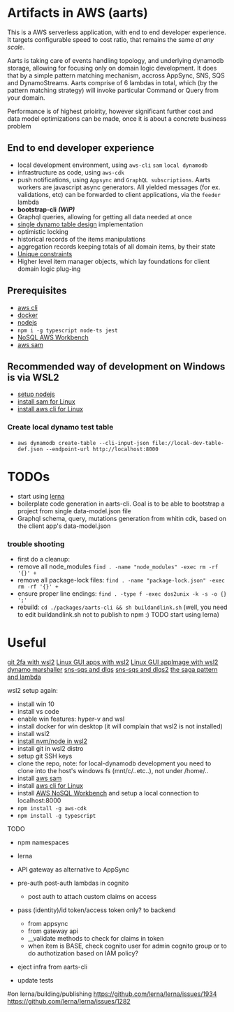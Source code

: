 # Artifacts in AWS (aarts)
This is a AWS serverless application, with end to end developer experience. It targets configurable speed to cost ratio, that remains the same *at any scale*. 

Aarts is taking care of events handling topology, and underlying dynamodb storage, allowing for focusing only on domain logic development. It does that by a simple pattern matching mechanism, accross AppSync, SNS, SQS and DynamoStreams. Aarts comprise of 6 lambdas in total, which (by the pattern matching strategy) will invoke particular Command or Query from your domain.

Performance is of highest prioirity, however significant further cost and data model optimizations can be made, once it is about a concrete business problem

## End to end developer experience
- local development environment, using `aws-cli` `sam` `local dynamodb`
- infrastructure as code, using `aws-cdk`
- push notifications, using `Appsync` and `GraphQL subscriptions`. Aarts workers are javascript async generators. All yielded messages (for ex. validations, etc) can be forwarded to client applications, via the `feeder` lambda
- __bootstrap-cli__ __*(WIP)*__
- Graphql queries, allowing for getting all data needed at once
- [single dynamo table design](https://docs.aws.amazon.com/amazondynamodb/latest/developerguide/bp-general-nosql-design.html#bp-general-nosql-design-concepts) implementation
- optimistic locking
- historical records of the items manipulations
- aggregation records keeping totals of all domain items, by their state
- [Unique constraints](https://aws.amazon.com/blogs/database/simulating-amazon-dynamodb-unique-constraints-using-transactions/)
- Higher level item manager objects, which lay foundations for client domain logic plug-ing

## Prerequisites
- [aws cli](https://docs.aws.amazon.com/cli/latest/userguide/install-cliv2.html)
- [docker](https://docs.docker.com/desktop/)
- [nodejs](https://nodejs.org/en/download/)
- `npm i -g typescript node-ts jest`
- [NoSQL AWS Workbench](https://docs.aws.amazon.com/amazondynamodb/latest/developerguide/workbench.settingup.html)
- [aws sam](https://docs.aws.amazon.com/serverless-application-model/latest/developerguide/serverless-sam-cli-install.html)
## Recommended way of development on Windows is via WSL2
- [setup nodejs](https://docs.microsoft.com/en-us/windows/nodejs/setup-on-wsl2)
- [install sam for Linux](https://docs.aws.amazon.com/serverless-application-model/latest/developerguide/serverless-sam-cli-install.html)
- [install aws cli for Linux](https://docs.aws.amazon.com/cli/latest/userguide/install-cliv2-linux.html#cliv2-linux-install)

### Create local dynamo test table
- `aws dynamodb create-table --cli-input-json file://local-dev-table-def.json --endpoint-url http://localhost:8000`

# TODOs
- start using [lerna](https://github.com/lerna/lerna)
- boilerplate code generation in aarts-cli. Goal is to be able to bootstrap a project from single data-model.json file
- Graphql schema, query, mutations generation from whitin cdk, based on the client app's data-model.json 

### trouble shooting
- first do a cleanup:
- remove all node_modules `find . -name "node_modules" -exec rm -rf '{}' +`
- remove all package-lock files: `find . -name "package-lock.json" -exec rm -rf '{}' +`
- ensure proper line endings: `find . -type f -exec dos2unix -k -s -o {} ';'`
- rebuild: `cd ./packages/aarts-cli && sh buildandlink.sh` (well, you need to edit buildandlink.sh not to publish to npm :) TODO start using lerna)

# Useful
[git 2fa with wsl2](https://gist.github.com/evillgenius75/613a44aa407300a08d0e3faea4c9df6b)
[Linux GUI apps with wsl2](https://techcommunity.microsoft.com/t5/windows-dev-appconsult/running-wsl-gui-apps-on-windows-10/ba-p/1493242)
[Linux GUI appImage with wsl2](https://discourse.appimage.org/t/run-appimage-on-windows/177)
[dynamo marshaller](https://awslabs.github.io/dynamodb-data-mapper-js/packages/dynamodb-data-marshaller/)
[sns-sqs and dlqs](https://aws.amazon.com/blogs/compute/designing-durable-serverless-apps-with-dlqs-for-amazon-sns-amazon-sqs-aws-lambda/)
[sns-sqs and dlqs2](https://lumigo.io/blog/sqs-and-lambda-the-missing-guide-on-failure-modes/)
[the saga pattern and lambda](https://theburningmonk.com/2017/07/applying-the-saga-pattern-with-aws-lambda-and-step-functions/)


wsl2 setup again:
- install win 10
- install vs code
- enable win features: hyper-v and wsl
- install docker for win desktop (it will complain that wsl2 is not installed)
- install wsl2  
- [install nvm/node in wsl2](https://docs.microsoft.com/en-us/windows/nodejs/setup-on-wsl2)
- install git in wsl2 distro
- setup git SSH keys
- clone the repo, note: for local-dynamodb development you need to clone into the host's windows fs (mnt/c/..etc..), not under /home/..
- install [aws sam](https://docs.aws.amazon.com/serverless-application-model/latest/developerguide/serverless-sam-cli-install.html)
- install [aws cli for Linux](https://docs.aws.amazon.com/cli/latest/userguide/install-cliv2-linux.html#cliv2-linux-install)
- install [AWS NoSQL Workbench](https://docs.aws.amazon.com/amazondynamodb/latest/developerguide/workbench.settingup.html) and setup a local connection to localhost:8000
- `npm install -g aws-cdk`
- `npm install -g typescript`


TODO

- npm namespaces

- lerna

- API gateway as alternative to AppSync

- pre-auth post-auth lambdas in cognito
    - post auth to attach custom claims on access 

- pass (identity)/id token/access token only? to backend
    - from appsync
    - from gateway api
    - __validate methods to check for claims in token
    - when item is BASE, check cognito user for admin cognito group or to do authotization based on IAM policy?

- eject infra from aarts-cli

- update tests

#on lerna/building/publishing
https://github.com/lerna/lerna/issues/1934
https://github.com/lerna/lerna/issues/1282